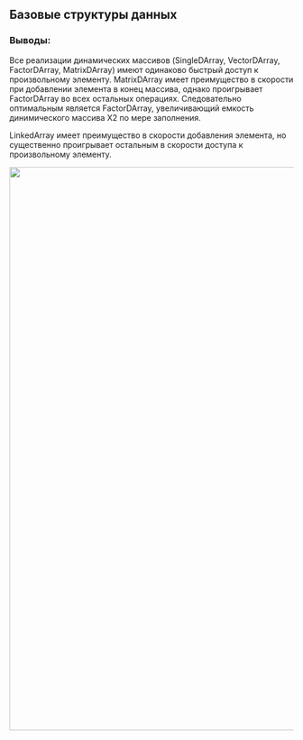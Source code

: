 <h2>Базовые структуры данных </h2>
<h3>Выводы:</h3>
<p>Все реализации динамических массивов (SingleDArray, VectorDArray, FactorDArray, MatrixDArray) имеют одинаково быстрый доступ к произвольному элементу. MatrixDArray имеет преимущество в скорости при добавлении элемента в конец массива, однако проигрывает FactorDArray
 во всех остальных операциях. Следовательно оптимальным является FactorDArray, увеличивающий емкость динимического массива X2 по мере заполнения.</p>
<p>LinkedArray имеет преимущество в скорости добавления элемента, но существенно проигрывает остальным в скорости доступа к произвольному элементу.</p>
<img src="https://github.com/letov/data-structures-and-algorithms-course-solutions/blob/main/10-basic-structures/images/1.png?raw=true" width="1000">
